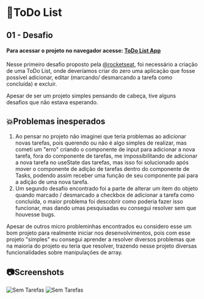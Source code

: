 # 📃ToDo List

## 01 - Desafio

#### Para acessar o projeto no navegador acesse: [ToDo List App](https://todo-list-andersonpgs.vercel.app/)

Nesse primeiro desafio proposto pela [@rocketseat](https://app.rocketseat.com.br/), foi necessário a criação de uma ToDo List, onde deveríamos criar do zero uma aplicação que fosse possível adicionar, editar (marcando/ desmarcando a tarefa como concluída) e excluir.

Apesar de ser um projeto simples pensando de cabeça, tive alguns desafios que não estava esperando.

## 💥Problemas inesperados

1. Ao pensar no projeto não imaginei que teria problemas ao adicionar novas tarefas, pois querendo ou não é algo simples de realizar, mas cometi um "erro" criando o componente de input para adicionar a nova tarefa, fora do componente de tarefas, me impossibilitando de adicionar a nova tarefa no useState das tarefas, mas isso foi solucionado após mover o componente de adição de tarefas dentro do componente de Tasks, podendo assim receber uma função de seu componente pai para a adição de uma nova tarefa.
2. Um segundo desafio encontrado foi a parte de alterar um item do objeto quando marcado / desmarcado a checkbox de adicionar a tarefa como concluída, o maior problema foi descobrir como poderia fazer isso funcionar, mas dando umas pesquisadas eu consegui resolver sem que houvesse bugs.

Apesar de outros micro probleminhas encontrados eu considero esse um bom projeto para realmente iniciar nos desenvolvimentos, pois com esse projeto "simples" eu consegui aprender a resolver diversos problemas que na maioria do projeto eu teria que resolver, trazendo nesse projeto diversas funcionalidades sobre manipulações de array.

## 📷Screenshots

![Sem Tarefas](https://i.imgur.com/JbHSKYZ.png)
![Sem Tarefas](https://i.imgur.com/CCqgviL.png)
